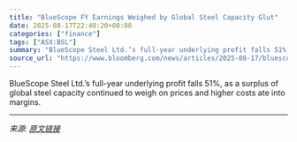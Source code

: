 ```yaml
---
title: "BlueScope FY Earnings Weighed by Global Steel Capacity Glut"
date: 2025-08-17T22:40:20+08:00
categories: ["finance"]
tags: ["ASX:BSL"]
summary: "BlueScope Steel Ltd.’s full-year underlying profit falls 51%, as a surplus of global steel capacity continued to weigh on prices and higher costs ate into margins."
source_url: "https://www.bloomberg.com/news/articles/2025-08-17/bluescope-fy-earnings-weighed-by-global-steel-capacity-glut"
---
```


BlueScope Steel Ltd.’s full-year underlying profit falls 51%, as a surplus of global steel capacity continued to weigh on prices and higher costs ate into margins.

---

*来源: [原文链接](https://www.bloomberg.com/news/articles/2025-08-17/bluescope-fy-earnings-weighed-by-global-steel-capacity-glut)*
